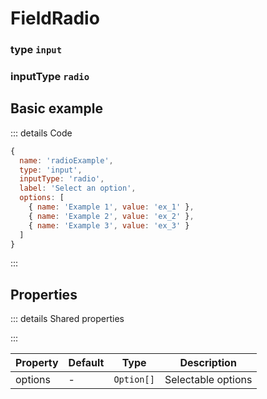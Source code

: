 # FieldRadio

### type `input`
### inputType `radio`

<script setup>
import FieldRadioExample from '/components/examples/fieldsFieldRadioExample.vue'
</script>

## Basic example
::: details Code
```javascript
{
  name: 'radioExample',
  type: 'input',
  inputType: 'radio',
  label: 'Select an option',
  options: [
    { name: 'Example 1', value: 'ex_1' },
    { name: 'Example 2', value: 'ex_2' },
    { name: 'Example 3', value: 'ex_3' }
  ]
}
```
:::
<FieldRadioExample />

## Properties
::: details Shared properties
<!--@include: @/parts/shared-field-properties.md-->
:::

| Property | Default | Type       | Description                                  |
|----------|---------|------------|----------------------------------------------|
| options  | -       | `Option[]` | Selectable options                           |

